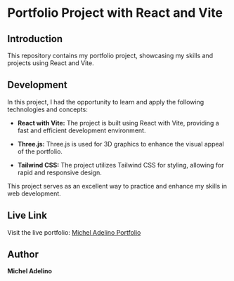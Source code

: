 # Portfolio Project with React and Vite

## Introduction

This repository contains my portfolio project, showcasing my skills and projects using React and Vite.

## Development

In this project, I had the opportunity to learn and apply the following technologies and concepts:

- **React with Vite:** The project is built using React with Vite, providing a fast and efficient development environment.

- **Three.js:** Three.js is used for 3D graphics to enhance the visual appeal of the portfolio.

- **Tailwind CSS:** The project utilizes Tailwind CSS for styling, allowing for rapid and responsive design.

This project serves as an excellent way to practice and enhance my skills in web development.

## Live Link

Visit the live portfolio: [Michel Adelino Portfolio](https://michmatrix.github.io/Portfolio/)

## Author

**Michel Adelino**
